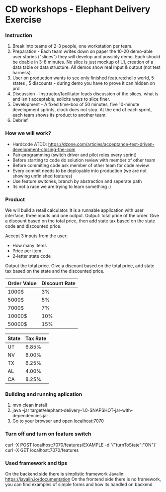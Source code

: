 # CD workshops - Elephant Delivery Exercise

### Instruction

1.   Break into teams of 2-3 people, one workstation per team.
2.   Preparation - Each team writes down on paper the 10-20 demo-able user stories ("slices") they will develop and possibly demo. Each should be doable in 3-8 minutes. No slice is just mockup of UI, creation of a data table or data structure. All demos show real input & output (not test harness).
3.   User on production wants to see only finished features:hello world,  5 states , 5 discounts - during demo you have to prove it can hidden on prd
4.   Discussion - Instructor/facilitator leads discussion of the slices, what is and isn't acceptable, solicits ways to slice finer.
5.   Development - A fixed time-box of 50 minutes, five 10-minute development sprints, clock does not stop. At the end of each sprint, each team shows its product to another team.
6.	 Debrief

### How we will work?

- Hardcode ATDD: https://dzone.com/articles/acceptance-test-driven-development-closing-the-com
- Pair-programming (switch driver and pilot roles every sprint)
- Before starting to code do solution review with member of other team
- Before commiting code ask member of other team for code review
- Every commit needs to be deployable into production (we are not showing unfinished features)
- Use feature switches, branch by abstraction and seperate path
- Its not a race we are trying to learn something :)

### Product


We will build a retail calculator. It is a runnable application with user interface, three inputs and one output.
Output: total price of the order. Give a discount based on the total price, then add state tax based on the state code and discounted price.

Accept 3 inputs from the user:
- How many items
- Price per item
- 2-letter state code

Output the total price. Give a discount based on the total price, add state tax based on the state and the discounted price.

Order Value | Discount Rate
----------- | -------------
1000$       | 3%
5000$       | 5%
7000$       | 7%
10000$      | 10%
50000$      | 15%


State       | Tax Rate
----------- | --------
UT          | 6.85%
NV          | 8.00%
TX          | 6.25%
AL          | 4.00%
CA          | 8.25%


### Building and running aplication
1. mvn clean install
2. java -jar target/elephant-delivery-1.0-SNAPSHOT-jar-with-dependencies.jar
3. Go to your browser and open localhost:7070

### Turn off and turn on feature switch
curl -X POST localhost:7070/features/EXAMPLE -d '{"turnToState":"ON"}'
curl -X GET localhost:7070/features

### Used framework and tips
On the backend side there is simplistic framework Javalin: https://javalin.io/documentation
On the frontend side there is no framework, you can find examples of simple forms and how its handled on backend
